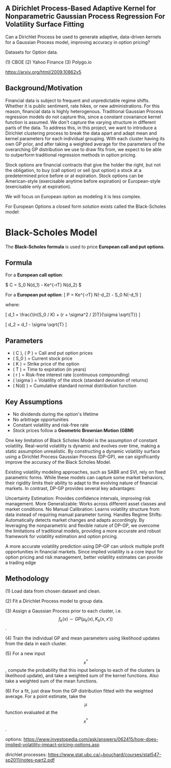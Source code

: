 

## A Dirichlet Process-Based Adaptive Kernel for Nonparametric Gaussian Process Regression For Volatility Surface Fitting

Can a Dirichlet Process be used to generate adaptive, data-driven kernels for a Gaussian Process model, improving accuracy in option pricing?

Datasets for Option data. 

(1) CBOE
(2) Yahoo Finance 
(3) Polygo.io 

https://arxiv.org/html/2009.10862v5

## Background/Motivation

Financial data is subject to frequent and unpredictable regime shifts. Whether it is public sentiment, rate hikes, or new administrations. For this reason, financial data is highly heterogenous. Traditional Gaussian Process regression models do not capture this, since a constant covariance kernel function is assumed. We don't capture the varying structure in different parts of the data. To address this, in this project, we want to introduce a Dirichlet clustering process to break the data apart and adapt mean and kernel parameters for each individual grouping. With each cluster having its own GP prior, and after taking a weighted average for the parameters of the overarching GP distribution we use to draw fits from, we expect to be able to outperform traditional regression methods in option pricing.

Stock options are financial contracts that give the holder the right, but not the obligation, to buy (call option) or sell (put option) a stock at a predetermined price before or at expiration. Stock options can be American-style (exercisable anytime before expiration) or European-style (exercisable only at expiration).

We will focus on European option as modeling it is less complex. 

For European Options a closed form solution exists called the Black-Scholes model: 

# Black-Scholes Model

The **Black-Scholes formula** is used to price **European call and put options**.

## **Formula**
For a **European call option**:

$ C = S_0 N(d_1) - Ke^{-rT} N(d_2) $

For a **European put option**:
\[
P = Ke^{-rT} N(-d_2) - S_0 N(-d_1)
\]

where:

\[
d_1 = \frac{\ln(S_0 / K) + (r + \sigma^2 / 2)T}{\sigma \sqrt{T}}
\]

\[
d_2 = d_1 - \sigma \sqrt{T}
\]

## **Parameters**
- \( C \), \( P \) = Call and put option prices
- \( S_0 \) = Current stock price
- \( K \) = Strike price of the option
- \( T \) = Time to expiration (in years)
- \( r \) = Risk-free interest rate (continuous compounding)
- \( \sigma \) = Volatility of the stock (standard deviation of returns)
- \( N(d) \) = Cumulative standard normal distribution function

## **Key Assumptions**
- No dividends during the option's lifetime
- No arbitrage opportunities
- Constant volatility and risk-free rate
- Stock prices follow a **Geometric Brownian Motion (GBM)**

One key limitation of Black Scholes Model is the assumption of constant volatility. Real-world volatility is dynamic and evolves over time, making a static assumption unrealistic. By constructing a dynamic volatility surface using a Dirichlet Process Gaussian Process (DP-GP), we can significantly improve the accuracy of the Black Scholes Model.

Existing volatility modeling approaches, such as SABR and SVI, rely on fixed parametric forms. While these models can capture some market behaviors, their rigidity limits their ability to adapt to the evolving nature of financial markets. In contrast, DP-GP provides several key advantages:

Uncertainty Estimation: Provides confidence intervals, improving risk management.
More Generalizable: Works across different asset classes and market conditions.
No Manual Calibration: Learns volatility structure from data instead of requiring manual parameter tuning.
Handles Regime Shifts: Automatically detects market changes and adapts accordingly.
By leveraging the nonparametric and flexible nature of DP-GP, we overcome the limitations of traditional models, providing a more accurate and robust framework for volatility estimation and option pricing.

A more accurate volatility prediction using DP-GP can unlock multiple profit opportunities in financial markets. Since implied volatility is a core input for option pricing and risk management, better volatility estimates can provide a trading edge

## **Methodology** 

(1) Load data from chosen dataset and clean.

(2) Fit a Dirichlet Process model to group data.

(3) Assign a Gaussian Process prior to each cluster, i.e.
$$f_k (x) \sim GP({\mu}_k (x), K_k (x,x'))$$.

(4) Train the individual GP and mean parameters using likelihood updates from the data in each cluster.

(5) For a new input $$x^*$$, compute the probability that this input belongs to each of the clusters (a likelihood update), and take a weighted sum of the kernel functions. Also take a weighted sum of the mean functions.

(6) For a fit, just draw from the GP distribution fitted with the weighted average. For a point estimate, take the $$\mu$$ function evaluated at the $$x^*$$.



options: https://www.investopedia.com/ask/answers/062415/how-does-implied-volatility-impact-pricing-options.asp

dirichlet processes: https://www.stat.ubc.ca/~bouchard/courses/stat547-sp2011/notes-part2.pdf
